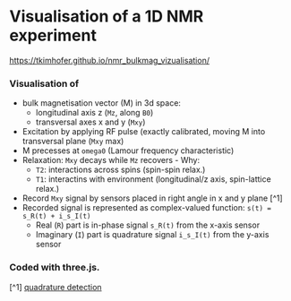 # Visualisation of a 1D NMR experiment

https://tkimhofer.github.io/nmr_bulkmag_vizualisation/

### Visualisation of
- bulk magnetisation vector (M) in 3d space:
  - longitudinal axis z (`Mz`, along `B0`)
  - transversal axes x and y (`Mxy`)
- Excitation by applying RF pulse (exactly calibrated, moving M into transversal plane (`Mxy` max)
- M precesses at `omega0` (Lamour frequency characteristic) 
- Relaxation: `Mxy` decays while `Mz` recovers - Why:
  - `T2`: interactions across spins (spin-spin relax.)
  - `T1`: interactins with environment (longitudinal/z axis, spin-lattice relax.)
- Record `Mxy` signal by sensors placed in right angle in x and y plane [^1]
- Recorded signal is represented as complex-valued function: `s(t) = s_R(t) + i_s_I(t)` 
    - Real (`R`) part is in-phase signal `s_R(t)` from the x-axis sensor
    - Imaginary (`I`) part is quadrature signal `i_s_I(t)` from the y-axis sensor


### Coded with three.js.

[^1] [quadrature detection](https://en.wikipedia.org/wiki/In-phase_and_quadrature_components)
